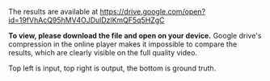 The results are available at https://drive.google.com/open?id=19fVhAcQ95hMV4OJDulDzlKmQF5q5HZgC

**To view, please download the file and open on your device.** Google drive's compression in the online player makes it impossible to compare the results, which are clearly visible on the full quality video.

Top left is input, top right is output, the bottom is ground truth.
